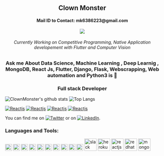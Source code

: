 <div align="center">
  <h2 align="center">Clown Monster</h2>
  <h4>Mail ID to Contact: mk6386223@gmail.com</h4>
  
  ![](https://komarev.com/ghpvc/?username=clownmonster&color=dc143c)
  
  <h6>Currently Working on Competitive Programming, Native Application developement with Flutter and Computer Vision</h6>
  
  ### Ask me About Data Science, Machine Learning , Deep Learnig , MongoDB, React Js, Flutter, Django, Flask, Webscrapping, Web automation and Python3 is :blue_heart: 
  <h3 align = "center">Full stack Developer</h3>
  
</div>

![ClownMonster's github stats](https://github-readme-stats.vercel.app/api?username=clownmonster&show_icons=true&theme=dracula)
![Top Langs](https://github-readme-stats.vercel.app/api/top-langs/?username=clownmonster&layout=compact&theme=dracula)

[![Reactjs](https://github-readme-stats.vercel.app/api/pin/?username=clownmonster&repo=covid19_flutter_app&show_owner=true)](https://github.com/clownmonster/covid19_flutter_app)
[![Reactjs](https://github-readme-stats.vercel.app/api/pin/?username=clownmonster&repo=ChatBot_python&show_owner=true)](https://github.com/clownmonster/ChatBot_python)
[![Reactjs](https://github-readme-stats.vercel.app/api/pin/?username=clownmonster&repo=AgeDetection_DeepLearning&show_owner=true)](https://github.com/clownmonster/AgeDetection_DeepLearning)
[![Reactjs](https://github-readme-stats.vercel.app/api/pin/?username=clownmonster&repo=ChessAI&show_owner=true)](https://github.com/clownmonster/ChessAI)


<!-- Actual text -->

You can find me on [![Twitter][1.2]][1] or on [![LinkedIn][2.2]][2].

<!-- Icons -->

[1.2]: http://i.imgur.com/wWzX9uB.png (twitter icon without padding)
[2.2]: https://raw.githubusercontent.com/MartinHeinz/MartinHeinz/master/linkedin-3-16.png (LinkedIn icon without padding)

<!-- Links to your social media accounts -->

[1]: https://twitter.com/Clown_Monster10
[2]: https://www.linkedin.com/in/mohan-kumar-k-6bbba8184


### Languages and Tools:

<p align="left">
    <img src="https://devicons.github.io/devicon/devicon.git/icons/python/python-original.svg" alt="python" width="22" height="22"/>
  <img src="https://www.vectorlogo.zone/logos/dartlang/dartlang-icon.svg" alt="dart" width="22" height="22"/> 
 <img src="https://devicons.github.io/devicon/devicon.git/icons/django/django-original.svg" alt="django" width="22" height="22"/> 
 <img src="https://www.vectorlogo.zone/logos/firebase/firebase-icon.svg" alt="firebase" width="22" height="22"/> 
  <img src="https://www.vectorlogo.zone/logos/pocoo_flask/pocoo_flask-icon.svg" alt="flask" width="22" height="22"/>
  <img src="https://www.vectorlogo.zone/logos/flutterio/flutterio-icon.svg" alt="flutter" width="22" height="22"/>
  <img src="https://www.vectorlogo.zone/logos/git-scm/git-scm-icon.svg" alt="git" width="22" height="22"/> 
  <img src="https://devicons.github.io/devicon/devicon.git/icons/linux/linux-original.svg" alt="linux" width="22" height="22"/> 
  <img src="https://devicons.github.io/devicon/devicon.git/icons/mysql/mysql-original-wordmark.svg" alt="mysql" width="22" height="22"/> 
  <img src="https://devicons.github.io/devicon/devicon.git/icons/postgresql/postgresql-original-wordmark.svg" alt="postgresql" width="22" height="22"/>
  <img src="https://www.vectorlogo.zone/logos/slack/slack-ar21.svg" alt="slack" width="40" height="40"/>
  <img src="https://www.vectorlogo.zone/logos/heroku/heroku-ar21.svg" alt="heroku" width="40" height="40"/>
  <img src="https://www.vectorlogo.zone/logos/reactjs/reactjs-ar21.svg" alt="reactjs" width="40" height="40"/>
  <img src="https://www.vectorlogo.zone/logos/redhat/redhat-ar21.svg" alt="redhat" width="40" height="40"/>
  <img src="https://www.vectorlogo.zone/logos/mongodb/mongodb-ar21.svg" alt="mongo" width="40" height="40"/>
  
       
 </p>
 
